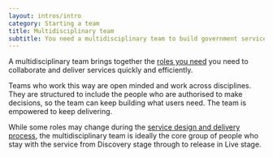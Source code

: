 ```yaml
---
layout: intros/intro
category: Starting a team
title: Multidisciplinary team
subtitle: You need a multidisciplinary team to build government services in an agile way. These kinds of teams help you to build quickly and iteratively, based on user needs.
---
```

A multidisciplinary team brings together the [roles you need](../roles/) you need to collaborate and deliver services quickly and efficiently.

Teams who work this way are open minded and work across disciplines. They are structured to include the people who are authorised to make decisions, so the team can keep building what users need. The team is empowered to keep delivering.

While some roles may change during the [service design and delivery process](/service-design-delivery-process/), the multidisciplinary team is ideally the core group of people who stay with the service from Discovery stage through to release in Live stage.
